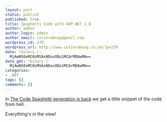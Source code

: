 ```yaml
---
layout: post
status: publish
published: true
title: Spaghetti Code with ASP.NET 2.0
author: admin
author_login: admin
author_email: colinramsay@gmail.com
wordpress_id: 279
wordpress_url: http://www.colinramsay.co.uk/?p=279
date: !binary |-
  MjAwNS0xMC0zMSAxNDoxODo1MCArMDAwMA==
date_gmt: !binary |-
  MjAwNS0xMC0zMSAxNDoxODo1MCArMDAwMA==
categories:
- .NET
tags: []
comments: []
---
```

<p>In <a title="The Code Spaghetti generation is back" href="http://weblogs.asp.net/pleloup/archive/2005/10/31/428994.aspx">The Code Spaghetti generation is back</a> we get a little snippet of the code from hell.</p>
<p>Everything's in the view!</p>
